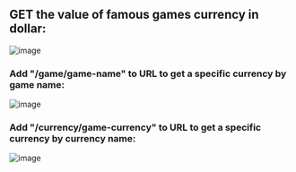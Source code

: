 ## GET the value of famous games currency in dollar:
![image](https://user-images.githubusercontent.com/88206626/187779026-2003a42a-7355-41ae-b97f-984c9df847ec.png)
### Add "/game/game-name" to URL to get a specific currency by game name:
![image](https://user-images.githubusercontent.com/88206626/187778161-363b0f74-cb5b-4c68-b4f6-ea94818304dc.png)
### Add "/currency/game-currency" to URL to get a specific currency by currency name:
![image](https://user-images.githubusercontent.com/88206626/187778526-87ac474b-bff6-450d-bdc8-7acf380f0ea3.png)

